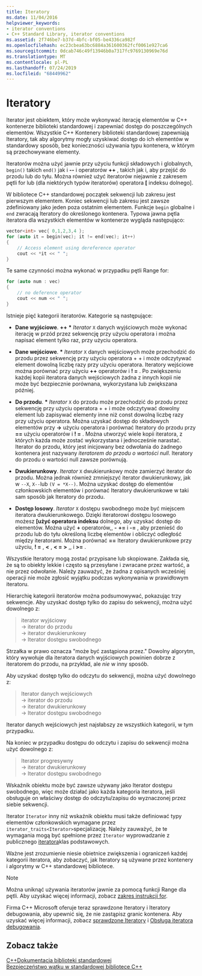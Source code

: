 ```yaml
---
title: Iteratory
ms.date: 11/04/2016
helpviewer_keywords:
- iterator conventions
- C++ Standard Library, iterator conventions
ms.assetid: 2f746be7-b37d-4bfc-bf05-be4336ca982f
ms.openlocfilehash: ec23cbea63bc6884a361600362fcf0061e927ca6
ms.sourcegitcommit: 0dcab746c49f13946b0a7317fc9769130969e76d
ms.translationtype: MT
ms.contentlocale: pl-PL
ms.lasthandoff: 07/24/2019
ms.locfileid: "68449962"
---
```

# <a name="iterators"></a>Iteratory

Iterator jest obiektem, który może wykonywać iterację elementów w C++ kontenerze biblioteki standardowej i zapewniać dostęp do poszczególnych elementów. Wszystkie C++ Kontenery biblioteki standardowej zapewniają Iteratory, tak aby algorytmy mogły uzyskiwać dostęp do ich elementów w standardowy sposób, bez konieczności używania typu kontenera, w którym są przechowywane elementy.

Iteratorów można użyć jawnie przy użyciu funkcji składowych i globalnych, `begin()` takich `end()` jak i **--** i operatorów **++** , takich jak i, aby przejść do przodu lub do tyłu. Można również użyć iteratorów niejawnie z zakresem pętli for lub (dla niektórych typów iteratorów) operatora  **\[** indeksu dolnego].

W bibliotece C++ standardowej początek sekwencji lub zakresu jest pierwszym elementem. Koniec sekwencji lub zakresu jest zawsze zdefiniowany jako jeden poza ostatnim elementem. Funkcje `begin` globalne i `end` zwracają Iteratory do określonego kontenera. Typowa jawna pętla iteratora dla wszystkich elementów w kontenerze wygląda następująco:

```cpp
vector<int> vec{ 0,1,2,3,4 };
for (auto it = begin(vec); it != end(vec); it++)
{
    // Access element using dereference operator
    cout << *it << " ";
}
```

Te same czynności można wykonać w przypadku pętli Range for:

```cpp
for (auto num : vec)
{
    // no deference operator
    cout << num << " ";
}
```

Istnieje pięć kategorii iteratorów. Kategorie są następujące:

- **Dane wyjściowe**. **++** __\*__ *Iterator* `X` danych wyjściowych może wykonać iterację w przód przez sekwencję przy użyciu operatora i można napisać element tylko raz, przy użyciu operatora.

- **Dane wejściowe**. **&ast;** *Iterator* `X` danych wejściowych może przechodzić do przodu przez sekwencję przy użyciu operatora + + i może odczytywać element dowolną liczbę razy przy użyciu operatora. Iteratory wejściowe można porównać przy użyciu **++** operatorów i **! =** . Po zwiększeniu każdej kopii iteratora danych wejściowych żadna z innych kopii nie może być bezpiecznie porównana, wykorzystana lub zwiększana później.

- **Do przodu**. **&ast;** *Iterator* `X` do przodu może przechodzić do przodu przez sekwencję przy użyciu operatora + + i może odczytywać dowolny element lub zapisywać elementy inne niż const dowolną liczbę razy przy użyciu operatora. Można uzyskać dostęp do składowych elementów przy **->** użyciu operatora i porównać Iteratory do przodu przy **==** użyciu operatorów i **! =** . Można utworzyć wiele kopii iteratora, z których każda może zostać wykorzystana i jednocześnie narastać. Iterator do przodu, który jest inicjowany bez odwołania do żadnego kontenera jest nazywany *iteratorem do przodu o wartości null*. Iteratory do przodu o wartości null zawsze porównują.

- **Dwukierunkowy**. *Iterator* `X` dwukierunkowy może zamierzyć iterator do przodu. Można jednak również zmniejszyć iterator dwukierunkowy, jak w `--X`, `X--`lub `(V = *X--)`. Można uzyskać dostęp do elementów członkowskich elementów i porównać Iteratory dwukierunkowe w taki sam sposób jak Iteratory do przodu.

- **Dostęp losowy**. *Iterator* `X` dostępu swobodnego może być miejscem iteratora dwukierunkowego. Dzięki iteratorowi dostępu losowego możesz  **\[użyć operatora indeksu** dolnego, aby uzyskać dostęp do elementów. Można użyć **+** operatorów,, **-** **+=** i **-=** , aby przenieść do przodu lub do tyłu określoną liczbę elementów i obliczyć odległość między iteratorami. Można porównać **==** Iteratory dwukierunkowe przy użyciu, **! =** , **\<** , **\< =** **>** ,, i **>=** .

Wszystkie Iteratory mogą zostać przypisane lub skopiowane. Zakłada się, że są to obiekty lekkie i często są przesyłane i zwracane przez wartość, a nie przez odwołanie. Należy zauważyć, że żadna z opisanych wcześniej operacji nie może zgłosić wyjątku podczas wykonywania w prawidłowym iteratoru.

Hierarchię kategorii iteratorów można podsumowywać, pokazując trzy sekwencje. Aby uzyskać dostęp tylko do zapisu do sekwencji, można użyć dowolnego z:

> iterator wyjściowy \
> -> iterator do przodu \
> -> iterator dwukierunkowy \
> -> Iterator dostępu swobodnego

Strzałka w prawo oznacza "może być zastąpiona przez." Dowolny algorytm, który wywołuje dla iteratora danych wyjściowych powinien dobrze z iteratorem do przodu, na przykład, ale *nie* w inny sposób.

Aby uzyskać dostęp tylko do odczytu do sekwencji, można użyć dowolnego z:

> Iterator danych wejściowych \
> -> iterator do przodu \
> -> iterator dwukierunkowy \
> -> Iterator dostępu swobodnego

Iterator danych wejściowych jest najsłabszy ze wszystkich kategorii, w tym przypadku.

Na koniec w przypadku dostępu do odczytu i zapisu do sekwencji można użyć dowolnego z:

> Iterator progresywny \
> -> iterator dwukierunkowy \
> -> Iterator dostępu swobodnego

Wskaźnik obiektu może być zawsze używany jako Iterator dostępu swobodnego, więc może działać jako każda kategoria iteratora, jeśli obsługuje on właściwy dostęp do odczytu/zapisu do wyznaczonej przez siebie sekwencji.

Iterator `Iterator` inny niż wskaźnik obiektu musi także definiować typy elementów członkowskich wymagane przez `iterator_traits<Iterator>`specjalizację. Należy zauważyć, że te wymagania mogą być spełnione przez `Iterator` wyprowadzanie z publicznego [iteratora](../standard-library/iterator-struct.md)klas podstawowych.

Ważne jest zrozumienie niesie obietnice zwiększenia i ograniczeń każdej kategorii iteratora, aby zobaczyć, jak Iteratory są używane przez kontenery i algorytmy w C++ standardowej bibliotece.

> [!NOTE]
> Można uniknąć używania iteratorów jawnie za pomocą funkcji Range dla pętli. Aby uzyskać więcej informacji, zobacz [zakres instrukcji for](../cpp/range-based-for-statement-cpp.md).

Firma C++ Microsoft oferuje teraz sprawdzone Iteratory i Iteratory debugowania, aby upewnić się, że nie zastąpisz granic kontenera. Aby uzyskać więcej informacji, zobacz [sprawdzone Iteratory](../standard-library/checked-iterators.md) i [Obsługa iteratora debugowania](../standard-library/debug-iterator-support.md).

## <a name="see-also"></a>Zobacz także

[C++Dokumentacja biblioteki standardowej](../standard-library/cpp-standard-library-reference.md)\
[Bezpieczeństwo wątku w standardowej bibliotece C++](../standard-library/thread-safety-in-the-cpp-standard-library.md)
